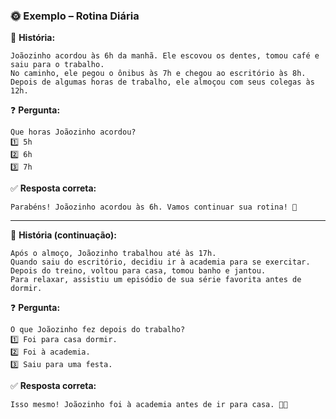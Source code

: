 ### 🌞 **Exemplo – Rotina Diária**  

📖 **História:**  
```
Joãozinho acordou às 6h da manhã. Ele escovou os dentes, tomou café e saiu para o trabalho.  
No caminho, ele pegou o ônibus às 7h e chegou ao escritório às 8h.  
Depois de algumas horas de trabalho, ele almoçou com seus colegas às 12h.  
```

❓ **Pergunta:**  
```
Que horas Joãozinho acordou?  
1️⃣ 5h  
2️⃣ 6h  
3️⃣ 7h  
```
✅ **Resposta correta:**  
```
Parabéns! Joãozinho acordou às 6h. Vamos continuar sua rotina! 🚀
```
---

📖 **História (continuação):**  
```
Após o almoço, Joãozinho trabalhou até às 17h.  
Quando saiu do escritório, decidiu ir à academia para se exercitar.  
Depois do treino, voltou para casa, tomou banho e jantou.  
Para relaxar, assistiu um episódio de sua série favorita antes de dormir.  
```

❓ **Pergunta:**  
```
O que Joãozinho fez depois do trabalho?  
1️⃣ Foi para casa dormir.  
2️⃣ Foi à academia.  
3️⃣ Saiu para uma festa.  
```
✅ **Resposta correta:**  
```
Isso mesmo! Joãozinho foi à academia antes de ir para casa. 💪🏽
```